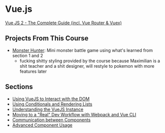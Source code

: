 # Vue.js

[Vue JS 2 - The Complete Guide (incl. Vue Router & Vuex)](https://www.udemy.com/course/vuejs-2-the-complete-guide/)

## Projects From This Course

- [Monster Hunter](https://jsfiddle.net/hungrypc/k3f4t7bm/): Mini monster battle game using what's learned from section 1 and 2
    + fucking shitty styling provided by the course because Maximilian is a shit teacher and a shit designer, will restyle to pokemon with more features later

## Sections

- [Using VueJS to Interact with the DOM](https://github.com/hungrypc/notes/tree/master/root/vuejs/dom.md)
- [Using Conditionals and Rendering Lists](https://github.com/hungrypc/notes/tree/master/root/vuejs/conditionals.md)
- [Understanding the VueJS Instance](https://github.com/hungrypc/notes/tree/master/root/vuejs/instance.md)
- [Moving to a "Real" Dev Workflow with Webpack and Vue CLI](https://github.com/hungrypc/notes/tree/master/root/vuejs/development.md)
- [Communication between Components](https://github.com/hungrypc/notes/tree/master/root/vuejs/communication.md)
- [Advanced Component Usage](https://github.com/hungrypc/notes/tree/master/root/vuejs/advanced_components.md)
